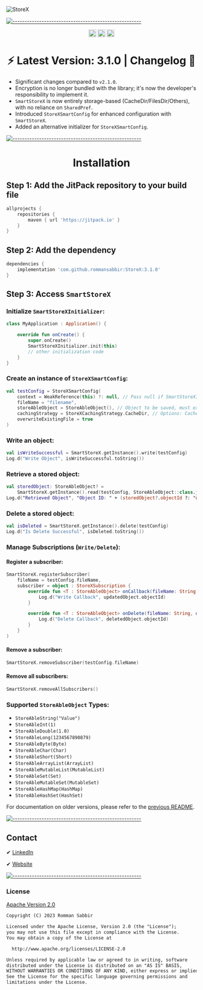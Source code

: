 ![StoreX](https://github.com/rommansabbir/StoreX/blob/master/art/storex_logo.png)

[![-----------------------------------------------------](https://raw.githubusercontent.com/andreasbm/readme/master/assets/lines/colored.png)](#getting-started-quick)

<p align="center">
    <a href="https://android-arsenal.com/details/1/8362"><img alt="Maintained" src="https://img.shields.io/badge/Android%20Arsenal-StoreX-green.svg?style=flat" height="20"/></a>
    <a href="https://github.com/rommansabbir/StoreX"><img alt="Maintained" src="https://img.shields.io/badge/Maintained_Actively%3F-Yes-green.svg" height="20"/></a>
    <a href="https://jitpack.io/#rommansabbir/StoreX"><img alt="JitPack" src="https://img.shields.io/badge/JitPack-Yes-green.svg?style=flat" height="20"/></a>
</p>

<h1 align="center"> ⚡ Latest Version: 3.1.0 | Changelog 🔰</h1>

- Significant changes compared to `v2.1.0`.
- Encryption is no longer bundled with the library; it's now the developer's responsibility to implement it.
- `SmartStoreX` is now entirely storage-based (CacheDir/FilesDir/Others), with no reliance on `SharedPref`.
- Introduced `StoreXSmartConfig` for enhanced configuration with `SmartStoreX`.
- Added an alternative initializer for `StoreXSmartConfig`.

[![-----------------------------------------------------](https://raw.githubusercontent.com/andreasbm/readme/master/assets/lines/colored.png)](#getting-started-quick)

<h1 align="center">Installation</h1>

## Step 1: Add the JitPack repository to your build file

```gradle
allprojects {
    repositories {
        maven { url 'https://jitpack.io' }
    }
}
```

## Step 2: Add the dependency

```gradle
dependencies {
    implementation 'com.github.rommansabbir:StoreX:3.1.0'
}
```

## Step 3: Access `SmartStoreX`

### Initialize `SmartStoreXInitializer`:

```kotlin
class MyApplication : Application() {

    override fun onCreate() {
        super.onCreate()
        SmartStoreXInitializer.init(this)
        // other initialization code
    }
}
```

### Create an instance of `StoreXSmartConfig`:

```kotlin
val testConfig = StoreXSmartConfig(
    context = WeakReference(this) ?: null, // Pass null if SmartStoreXInitializer.init() is called
    fileName = "filename",
    storeAbleObject = StoreAbleObject(), // Object to be saved, must extend StoreAbleObject.
    cachingStrategy = StoreXCachingStrategy.CacheDir, // Options: CacheDir, FilesDir, Others
    overwriteExistingFile = true
)
```

### Write an object:

```kotlin
val isWriteSuccessful = SmartStoreX.getInstance().write(testConfig)
Log.d("Write Object", isWriteSuccessful.toString())
```

### Retrieve a stored object:

```kotlin
val storedObject: StoreAbleObject? = 
    SmartStoreX.getInstance().read(testConfig, StoreAbleObject::class.java)
Log.d("Retrieved Object", "Object ID: " + (storedObject?.objectId ?: "null"))
```

### Delete a stored object:

```kotlin
val isDeleted = SmartStoreX.getInstance().delete(testConfig)
Log.d("Is Delete Successful", isDeleted.toString())
```

### Manage Subscriptions (`Write/Delete`):

#### Register a subscriber:

```kotlin
SmartStoreX.registerSubscriber(
    fileName = testConfig.fileName,
    subscriber = object : StoreXSubscription {
        override fun <T : StoreAbleObject> onCallback(fileName: String, updatedObject: T) {
            Log.d("Write Callback", updatedObject.objectId)
        }

        override fun <T : StoreAbleObject> onDelete(fileName: String, deletedObject: T) {
            Log.d("Delete Callback", deletedObject.objectId)
        }
    }
)
```

#### Remove a subscriber:

```kotlin
SmartStoreX.removeSubscriber(testConfig.fileName)
```

#### Remove all subscribers:

```kotlin
SmartStoreX.removeAllSubscribers()
```

### Supported `StoreAbleObject` Types:

- `StoreAbleString("Value")`
- `StoreAbleInt(1)`
- `StoreAbleDouble(1.0)`
- `StoreAbleLong(1234567890879)`
- `StoreAbleByte(Byte)`
- `StoreAbleChar(Char)`
- `StoreAbleShort(Short)`
- `StoreAbleArrayList(ArrayList)`
- `StoreAbleMutableList(MutableList)`
- `StoreAbleSet(Set)`
- `StoreAbleMutableSet(MutableSet)`
- `StoreAbleHashMap(HashMap)`
- `StoreAbleHashSet(HashSet)`

For documentation on older versions, please refer to the [previous README](https://github.com/rommansabbir/StoreX/blob/master/README_OLD.md).

[![-----------------------------------------------------](https://raw.githubusercontent.com/andreasbm/readme/master/assets/lines/colored.png)](#getting-started-quick)

## Contact

✔ [LinkedIn](https://www.linkedin.com/in/rommansabbir/)

✔ [Website](https://rommansabbir.com)

[![-----------------------------------------------------](https://raw.githubusercontent.com/andreasbm/readme/master/assets/lines/colored.png)](#getting-started-quick)

### License

[Apache Version 2.0](http://www.apache.org/licenses/LICENSE-2.0.html)

```html
Copyright (C) 2023 Romman Sabbir

Licensed under the Apache License, Version 2.0 (the "License");
you may not use this file except in compliance with the License.
You may obtain a copy of the License at

  http://www.apache.org/licenses/LICENSE-2.0

Unless required by applicable law or agreed to in writing, software
distributed under the License is distributed on an "AS IS" BASIS,
WITHOUT WARRANTIES OR CONDITIONS OF ANY KIND, either express or implied.
See the License for the specific language governing permissions and
limitations under the License.
```